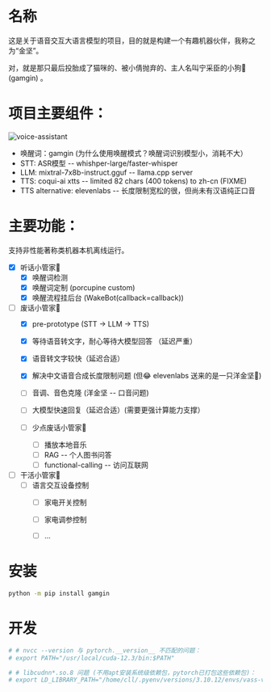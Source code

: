 # 名称

这是关于语音交互大语言模型的项目，目的就是构建一个有趣机器伙伴，我称之为“金坚”。

对，就是那只最后投胎成了猫咪的、被小倩抛弃的、主人名叫宁采臣的小狗🐶 (gamgin) 。


# 项目主要组件：

![voice-assistant](./images/voice-assistant.png)

- 唤醒词：gamgin (为什么使用唤醒模式？唤醒词识别模型小，消耗不大）
- STT: ASR模型 -- whishper-large/faster-whisper
- LLM: mixtral-7x8b-instruct.gguf -- llama.cpp server
- TTS: coqui-ai xtts -- limited 82 chars (400 tokens) to zh-cn (FIXME)
- TTS alternative: elevenlabs  -- 长度限制宽松的很，但尚未有汉语纯正口音


# 主要功能：

支持非性能著称类机器本机离线运行。

- [x] 听话小管家🐶
    - [x] 唤醒词检测
    - [x] 唤醒词定制 (porcupine custom)
    - [x] 唤醒流程挂后台 (WakeBot(callback=callback))

- [ ] 废话小管家🐶
    - [x] pre-prototype (STT -> LLM -> TTS)
    - [x] 等待语音转文字，耐心等待大模型回答 （延迟严重）
    - [x] 语音转文字较快（延迟合适）
    - [x] 解决中文语音合成长度限制问题 (但😂 elevenlabs 送来的是一只洋金坚🐶)
    - [ ] 音调、音色克隆 (洋金坚 -- 口音问题)
    - [ ] 大模型快速回复（延迟合适）(需要更强计算能力支撑）

    - [ ] 少点废话小管家🐶
        - [ ] 播放本地音乐
        - [ ] RAG -- 个人图书问答
        - [ ] functional-calling -- 访问互联网

- [ ] 干活小管家🐶
    - [ ] 语言交互设备控制
        - [ ] 家电开关控制
        - [ ] 家电调参控制
        - [ ] ...


# 安装

```sh
python -m pip install gamgin
```


# 开发

```sh
# # nvcc --version 与 pytorch.__version__ 不匹配的问题：
# export PATH="/usr/local/cuda-12.3/bin:$PATH"

# # libcudnn*.so.8 问题 (不用apt安装系统级依赖包，pytorch已打包这些依赖包)：
# export LD_LIBRARY_PATH="/home/cll/.pyenv/versions/3.10.12/envs/vass-venv/lib/python3.10/site-packages/nvidia/cudnn/lib:$LD_LIBRARY_PATH"
```

